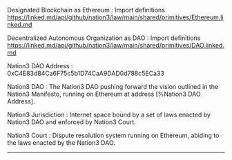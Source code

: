 Designated Blockchain as Ethereum
: Import definitions https://linked.md/api/github/nation3/law/main/shared/primitives/Ethereum.linked.md

Decentralized Autonomous Organization as DAO
: Import definitions https://linked.md/api/github/nation3/law/main/shared/primitives/DAO.linked.md

Nation3 DAO Address
: 0xC4E83d84Ca6F75c5b1D74CaA9DAD0d788c5ECa33

Nation3 DAO
: The Nation3 DAO pushing forward the vision outlined in the Nation3 Manifesto, running on Ethereum at address [%Nation3 DAO Address].

Nation3 Jurisdiction
: Internet space bound by a set of laws enacted by Nation3 DAO and enforced by Nation3 Court.

Nation3 Court
: Dispute resolution system running on Ethereum, abiding to the laws enacted by the Nation3 DAO.

---